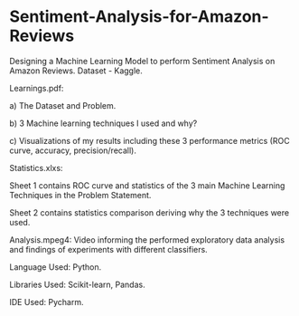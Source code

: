 # Sentiment-Analysis-for-Amazon-Reviews
Designing a Machine Learning Model to perform Sentiment Analysis on Amazon Reviews. Dataset - Kaggle.


Learnings.pdf: 

a) The Dataset and Problem.

b) 3 Machine learning techniques I used and why?

c) Visualizations of my results including these 3 performance metrics (ROC curve, accuracy, precision/recall).



Statistics.xlxs: 

Sheet 1 contains ROC curve and statistics of the 3 main Machine Learning Techniques in the Problem Statement. 

Sheet 2 contains statistics comparison deriving why the 3 techniques were used.

Analysis.mpeg4:
Video informing the performed exploratory data analysis and findings of experiments with different classifiers.


Language Used: Python.

Libraries Used: Scikit-learn, Pandas.

IDE Used: Pycharm.
